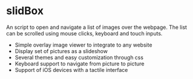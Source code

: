 slidBox
=======

An script to open and navigate a list of images over the webpage. The list can be scrolled using mouse clicks, keyboard and touch inputs.

* Simple overlay image viewer to integrate to any website
* Display set of pictures as a slideshow
* Several themes and easy customization through css
* Keyboard support to navigate from picture to picture
* Support of iOS devices with a tactile interface